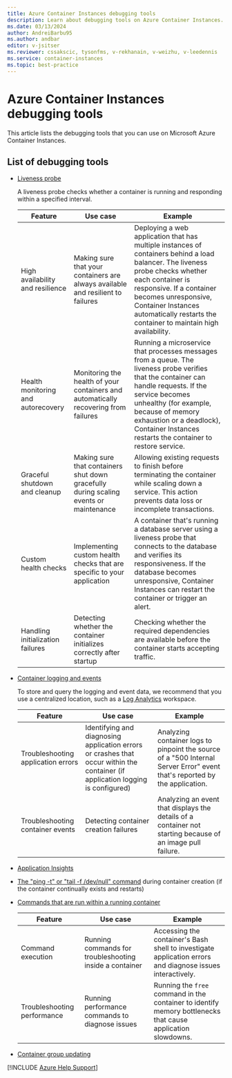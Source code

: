 ```yaml
---
title: Azure Container Instances debugging tools
description: Learn about debugging tools on Azure Container Instances.
ms.date: 03/13/2024
author: AndreiBarbu95
ms.author: andbar
editor: v-jsitser
ms.reviewer: cssakscic, tysonfms, v-rekhanain, v-weizhu, v-leedennis
ms.service: container-instances
ms.topic: best-practice
---
```

# Azure Container Instances debugging tools

This article lists the debugging tools that you can use on Microsoft Azure Container Instances.

## List of debugging tools

- [Liveness probe](/azure/container-instances/container-instances-liveness-probe)

  A liveness probe checks whether a container is running and responding within a specified interval.

  | Feature | Use case | Example |
  |--|--|--|
  | High availability and resilience | Making sure that your containers are always available and resilient to failures | Deploying a web application that has multiple instances of containers behind a load balancer. The liveness probe checks whether each container is responsive. If a container becomes unresponsive, Container Instances automatically restarts the container to maintain high availability. |
  | Health monitoring and autorecovery | Monitoring the health of your containers and automatically recovering from failures | Running a microservice that processes messages from a queue. The liveness probe verifies that the container can handle requests. If the service becomes unhealthy (for example, because of memory exhaustion or a deadlock), Container Instances restarts the container to restore service. |
  | Graceful shutdown and cleanup | Making sure that containers shut down gracefully during scaling events or maintenance | Allowing existing requests to finish before terminating the container while scaling down a service. This action prevents data loss or incomplete transactions. |
  | Custom health checks | Implementing custom health checks that are specific to your application | A container that's running a database server using a liveness probe that connects to the database and verifies its responsiveness. If the database becomes unresponsive, Container Instances can restart the container or trigger an alert. |
  | Handling initialization failures | Detecting whether the container initializes correctly after startup | Checking whether the required dependencies are available before the container starts accepting traffic. |

- [Container logging and events](/azure/container-instances/container-instances-get-logs)

  To store and query the logging and event data, we recommend that you use a centralized location, such as a [Log Analytics](/azure/container-instances/container-instances-log-analytics) workspace.

  | Feature | Use case | Example |
  |--|--|--|
  | Troubleshooting application errors | Identifying and diagnosing application errors or crashes that occur within the container (if application logging is configured) | Analyzing container logs to pinpoint the source of a "500 Internal Server Error" event that's reported by the application. |
  | Troubleshooting container events | Detecting container creation failures | Analyzing an event that displays the details of a container not starting because of an image pull failure. |

- [Application Insights](/azure/azure-monitor/app/api-custom-events-metrics)

- [The "ping -t" or "tail -f /dev/null" command](/azure/container-instances/container-instances-troubleshooting#container-continually-exits-and-restarts-no-long-running-process) during container creation (if the container continually exists and restarts)

- [Commands that are run within a running container](/azure/container-instances/container-instances-exec)

  | Feature | Use case | Example |
  |--|--|--|
  | Command execution | Running commands for troubleshooting inside a container | Accessing the container's Bash shell to investigate application errors and diagnose issues interactively. |
  | Troubleshooting performance | Running performance commands to diagnose issues | Running the `free` command in the container to identify memory bottlenecks that cause application slowdowns. |

- [Container group updating](/azure/container-instances/container-instances-update)

[!INCLUDE [Azure Help Support](../../includes/azure-help-support.md)]
